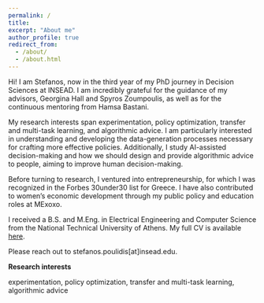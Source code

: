 ```yaml
---
permalink: /
title: 
excerpt: "About me"
author_profile: true
redirect_from: 
  - /about/
  - /about.html
---
```


Hi! I am Stefanos, now in the third year of my PhD journey in Decision Sciences at INSEAD. I am incredibly grateful for the guidance of my advisors, Georgina Hall and Spyros Zoumpoulis, as well as for the continuous mentoring from Hamsa Bastani.

My research interests span experimentation, policy optimization, transfer and multi-task learning, and algorithmic advice.  I am particularly interested in understanding and developing the data-generation processes necessary for crafting more effective policies. Additionally, I study AI-assisted decision-making and how we should design and provide algorithmic advice to people, aiming to improve human decision-making.

Before turning to research, I ventured into entrepreneurship, for which I was recognized in the Forbes 30under30 list for Greece. I have also contributed to women’s economic development through my public policy and education roles at MExoxo.

I received a B.S. and M.Eng. in Electrical Engineering and Computer Science from the National Technical University of Athens. My full CV is available [here](/files/Stefanos_Poulidis_CV.pdf).

Please reach out to stefanos.poulidis[at]insead.edu.


**Research interests**


experimentation, policy optimization, transfer and multi-task learning, algorithmic advice
